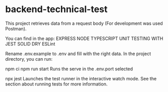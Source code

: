 # backend-technical-test

This project retrieves data from a request body (For development was used Postman).

You can find in the app:
EXPRESS
NODE
TYPESCRIPT
UNIT TESTING WITH JEST
SOLID
DRY
ESLint

Rename .env.example to .env and fill with the right data. In the project directory, you can run:

npm ci
npm run start
Runs the serve in the .env.port selected

npx jest
Launches the test runner in the interactive watch mode.
See the section about running tests for more information.
